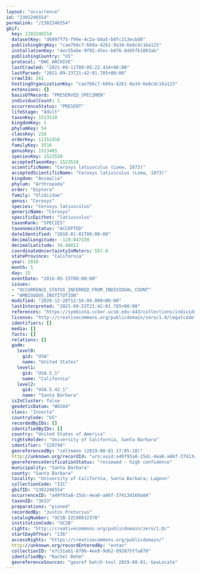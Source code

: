 ```yaml
---
layout: "occurrence"
id: "2302246554"
permalink: "/2302246554"
gbif:
  key: 2302246554
  datasetKey: "d6097f75-f99e-4c2a-b8a5-b0fc213ecbd0"
  publishingOrgKey: "cae7b6c7-669a-4261-9a34-6e8cdc16a125"
  installationKey: "4ec55ebe-9f92-45ec-b076-dd45f61003ab"
  publishingCountry: "US"
  protocol: "DWC_ARCHIVE"
  lastCrawled: "2021-09-11T09:05:22.434+00:00"
  lastParsed: "2021-09-23T21:42:01.785+00:00"
  crawlId: 161
  hostingOrganizationKey: "cae7b6c7-669a-4261-9a34-6e8cdc16a125"
  extensions: {}
  basisOfRecord: "PRESERVED_SPECIMEN"
  individualCount: 1
  occurrenceStatus: "PRESENT"
  lifeStage: "Adult"
  taxonKey: 1523510
  kingdomKey: 1
  phylumKey: 54
  classKey: 216
  orderKey: 11352458
  familyKey: 3516
  genusKey: 1523485
  speciesKey: 1523510
  acceptedTaxonKey: 1523510
  scientificName: "Ceroxys latiusculus (Loew, 1873)"
  acceptedScientificName: "Ceroxys latiusculus (Loew, 1873)"
  kingdom: "Animalia"
  phylum: "Arthropoda"
  order: "Diptera"
  family: "Ulidiidae"
  genus: "Ceroxys"
  species: "Ceroxys latiusculus"
  genericName: "Ceroxys"
  specificEpithet: "latiusculus"
  taxonRank: "SPECIES"
  taxonomicStatus: "ACCEPTED"
  dateIdentified: "2018-01-01T00:00:00"
  decimalLongitude: -119.847228
  decimalLatitude: 34.40812
  coordinateUncertaintyInMeters: 587.0
  stateProvince: "California"
  year: 2016
  month: 5
  day: 15
  eventDate: "2016-05-15T00:00:00"
  issues:
  - "OCCURRENCE_STATUS_INFERRED_FROM_INDIVIDUAL_COUNT"
  - "AMBIGUOUS_INSTITUTION"
  modified: "2020-12-28T12:56:04.000+00:00"
  lastInterpreted: "2021-09-23T21:42:01.785+00:00"
  references: "https://symbiota.ccber.ucsb.edu:443/collections/individual/index.php?occid=129740"
  license: "http://creativecommons.org/publicdomain/zero/1.0/legalcode"
  identifiers: []
  media: []
  facts: []
  relations: []
  gadm:
    level0:
      gid: "USA"
      name: "United States"
    level1:
      gid: "USA.5_1"
      name: "California"
    level2:
      gid: "USA.5.42_1"
      name: "Santa Barbara"
  isInCluster: false
  geodeticDatum: "WGS84"
  class: "Insecta"
  countryCode: "US"
  recordedByIDs: []
  identifiedByIDs: []
  country: "United States of America"
  rightsHolder: "University of California, Santa Barbara"
  identifier: "129740"
  georeferencedBy: "seltmann (2019-08-01 17:05:18)"
  http://unknown.org/recordId: "urn:uuid:a49f93a8-15dc-4ea6-a86f-37413d169a84"
  georeferenceVerificationStatus: "reviewed - high confidence"
  municipality: "Santa Barbara"
  county: "Santa Barbara"
  locality: "University of California, Santa Barbara; Lagoon"
  collectionCode: "IZC"
  gbifID: "2302246554"
  occurrenceID: "a49f93a8-15dc-4ea6-a86f-37413d169a84"
  taxonID: "3633"
  preparations: "pinned"
  recordedBy: "Justin Pretorius"
  catalogNumber: "UCSB-IZC00032378"
  institutionCode: "UCSB"
  rights: "http://creativecommons.org/publicdomain/zero/1.0/"
  startDayOfYear: "136"
  accessRights: "https://creativecommons.org/publicdomain/"
  http://unknown.org/recordEnteredBy: "entan"
  collectionID: "e7c51ab1-870b-4ee8-9d62-092875ffa870"
  identifiedBy: "Rachel Behm"
  georeferenceSources: "georef batch tool 2019-08-01; GeoLocate"
---
```


